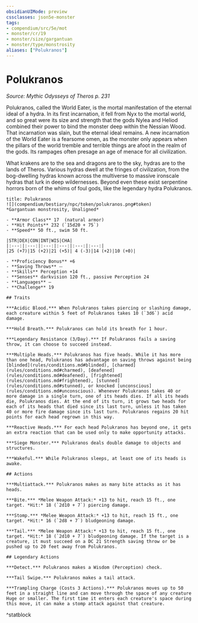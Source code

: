 ```yaml
---
obsidianUIMode: preview
cssclasses: json5e-monster
tags:
- compendium/src/5e/mot
- monster/cr/19
- monster/size/gargantuan
- monster/type/monstrosity
aliases: ["Polukranos"]
---
```

# Polukranos
*Source: Mythic Odysseys of Theros p. 231*  

Polukranos, called the World Eater, is the mortal manifestation of the eternal ideal of a hydra. In its first incarnation, it fell from Nyx to the mortal world, and so great were its size and strength that the gods Nylea and Heliod combined their power to bind the monster deep within the Nessian Wood. That incarnation was slain, but the eternal ideal remains. A new incarnation of the World Eater is a fearsome omen, as the monster only appears when the pillars of the world tremble and terrible things are afoot in the realm of the gods. Its rampages often presage an age of menace for all civilization.

What krakens are to the sea and dragons are to the sky, hydras are to the lands of Theros. Various hydras dwell at the fringes of civilization, from the bog-dwelling hydras known across the multiverse to massive ironscale hydras that lurk in deep wildernesses. Beyond even these exist serpentine horrors born of the whims of foul gods, like the legendary hydra Polukranos.

```ad-statblock
title: Polukranos
![](compendium/bestiary/npc/token/polukranos.png#token)
*Gargantuan monstrosity, Unaligned*

- **Armor Class** 17  (natural armor)
- **Hit Points** 232 (`15d20 + 75`)
- **Speed** 50 ft., swim 50 ft.

|STR|DEX|CON|INT|WIS|CHA|
|:---:|:---:|:---:|:---:|:---:|:---:|
|25 (+7)|15 (+2)|21 (+5)| 4 (-3)|14 (+2)|10 (+0)|

- **Proficiency Bonus** +6
- **Saving Throws** ⏤
- **Skills** Perception +14
- **Senses** darkvision 120 ft., passive Perception 24
- **Languages** —
- **Challenge** 19

## Traits

***Acidic Blood.*** When Polukranos takes piercing or slashing damage, each creature within 5 feet of Polukranos takes 10 (`3d6`) acid damage.

***Hold Breath.*** Polukranos can hold its breath for 1 hour.

***Legendary Resistance (3/Day).*** If Polukranos fails a saving throw, it can choose to succeed instead.

***Multiple Heads.*** Polukranos has five heads. While it has more than one head, Polukranos has advantage on saving throws against being [blinded](rules/conditions.md#blinded), [charmed](rules/conditions.md#charmed), [deafened](rules/conditions.md#deafened), [frightened](rules/conditions.md#frightened), [stunned](rules/conditions.md#stunned), or knocked [unconscious](rules/conditions.md#unconscious). Whenever Polukranos takes 40 or more damage in a single turn, one of its heads dies. If all its heads die, Polukranos dies. At the end of its turn, it grows two heads for each of its heads that died since its last turn, unless it has taken 40 or more fire damage since its last turn. Polukranos regains 20 hit points for each head regrown in this way.

***Reactive Heads.*** For each head Polukranos has beyond one, it gets an extra reaction that can be used only to make opportunity attacks.

***Siege Monster.*** Polukranos deals double damage to objects and structures.

***Wakeful.*** While Polukranos sleeps, at least one of its heads is awake.

## Actions

***Multiattack.*** Polukranos makes as many bite attacks as it has heads.

***Bite.*** *Melee Weapon Attack:* +13 to hit, reach 15 ft., one target. *Hit:* 18 (`2d10 + 7`) piercing damage.

***Stomp.*** *Melee Weapon Attack:* +13 to hit, reach 15 ft., one target. *Hit:* 16 (`2d8 + 7`) bludgeoning damage.

***Tail.*** *Melee Weapon Attack:* +13 to hit, reach 15 ft., one target. *Hit:* 18 (`2d10 + 7`) bludgeoning damage. If the target is a creature, it must succeed on a DC 21 Strength saving throw or be pushed up to 20 feet away from Polukranos.

## Legendary Actions

***Detect.*** Polukranos makes a Wisdom (Perception) check.

***Tail Swipe.*** Polukranos makes a tail attack.

***Trampling Charge (Costs 3 Actions).*** Polukranos moves up to 50 feet in a straight line and can move through the space of any creature Huge or smaller. The first time it enters each creature's space during this move, it can make a stomp attack against that creature.
```
^statblock